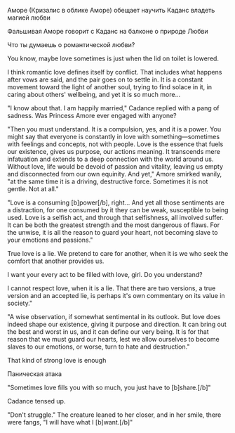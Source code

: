 Аморе (Кризалис в облике Аморе) обещает научить Каданс владеть магией любви

Фальшивая Аморе говорит с Каданс на балконе о природе Любви

Что ты думаешь о романтической любви?

You know, maybe love sometimes is just when the lid on toilet is lowered.


I think romantic love defines itself by conflict. That includes what happens after vows are said, and the pair goes on to settle in. It is a constant movement toward the light of another soul, trying to find solace in it, in caring about others' wellbeing, and yet it is so much more...

"I know about that. I am happily married," Cadance replied with a pang of sadness. Was Princess Amore ever engaged with anyone? 

"Then you must understand. It is a compulsion, yes, and it is a power. You might say that everyone is constantly in love with something—sometimes with feelings and concepts, not with people. Love is the essence that fuels our existence, gives us purpose, our actions meaning. It transcends mere infatuation and extends to a deep connection with the world around us. Without love, life would be devoid of passion and vitality, leaving us empty and disconnected from our own equinity. And yet," Amore smirked wanily, "at the same time it is a driving, destructive force. Sometimes it is not gentle. Not at all."

"Love is a consuming [b]power[/b], right... And yet all those sentiments are a distraction, for one consumed by it they can be weak, susceptible to being used. Love is a selfish act, and through that selfishness, all involved suffer. It can be both the greatest strength and the most dangerous of flaws. For the unwise, it is all the reason to guard your heart, not becoming slave to your emotions and passions."

True love is a lie. We pretend to care for another, when it is we who seek the comfort that another provides us. 

I want your every act to be filled with love, girl. Do you understand?

I cannot respect love, when it is a lie. That there are two versions, a true version and an accepted lie, is perhaps it's own commentary on its value in society."

"A wise observation, if somewhat sentimental in its outlook. But love does indeed shape our existence, giving it purpose and direction.  It can bring out the best and worst in us, and it can define our very being. It is for that reason that we must guard our hearts, lest we allow ourselves to become slaves to our emotions, or worse, turn to hate and destruction."

That kind of strong love is enough 


Паническая атака

"Sometimes love fills you with so much, you just have to [b]share.[/b]"

Cadance tensed up.

"Don't struggle." The creature leaned to her closer, and in her smile, there were fangs, "I will have what I [b]want.[/b]"